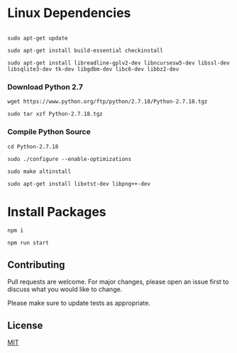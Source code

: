 # Linux Dependencies

```

sudo apt-get update

sudo apt-get install build-essential checkinstall

sudo apt-get install libreadline-gplv2-dev libncursesw5-dev libssl-dev libsqlite3-dev tk-dev libgdbm-dev libc6-dev libbz2-dev

```

### Download Python 2.7

```
wget https://www.python.org/ftp/python/2.7.18/Python-2.7.18.tgz

sudo tar xzf Python-2.7.18.tgz

```

### Compile Python Source

```
cd Python-2.7.18

sudo ./configure --enable-optimizations

sudo make altinstall

sudo apt-get install libxtst-dev libpng++-dev

```

# Install Packages

```
npm i

npm run start

```

## Contributing

Pull requests are welcome. For major changes, please open an issue first
to discuss what you would like to change.

Please make sure to update tests as appropriate.

## License

[MIT](https://choosealicense.com/licenses/mit/)